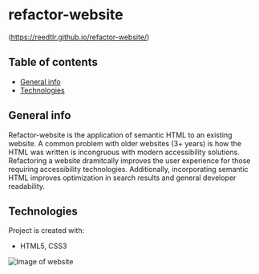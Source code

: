 # refactor-website
(https://reedtlr.github.io/refactor-website/)

## Table of contents
* [General info](#general-info)
* [Technologies](#technologies)

## General info
Refactor-website is the application of semantic HTML to an existing website. A common problem with older websites (3+ years) is how the HTML was written is incongruous with modern accessibility solutions. Refactoring a website dramitcally improves the user experience for those requiring accessibility technologies. Additionally, incorporating semantic HTML improves optimization in search results and general developer readability.  
	
## Technologies
Project is created with:
* HTML5, CSS3

![Image of website](https://reedtlr.github.io/refactor-website/assets/images/fullpage_image.png)